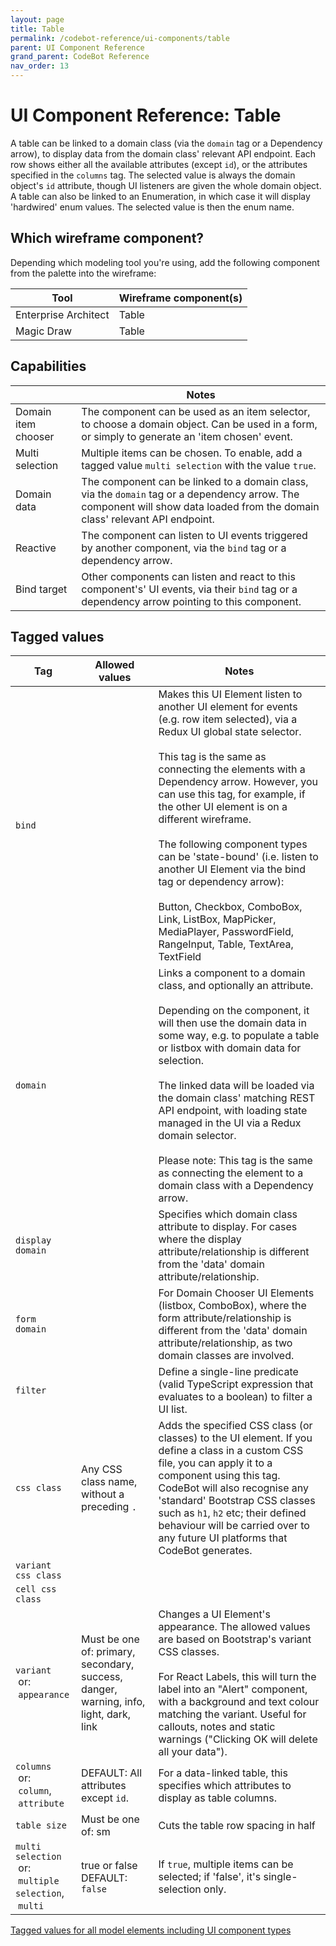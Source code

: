 ```yaml
---
layout: page
title: Table
permalink: /codebot-reference/ui-components/table
parent: UI Component Reference
grand_parent: CodeBot Reference
nav_order: 13
---
```


# UI Component Reference: Table

A table can be linked to a domain class (via the `domain` tag or a Dependency arrow), to display data from the domain class' relevant API endpoint. Each row shows either all the available attributes (except `id`), or the attributes specified in the `columns` tag. The selected value is always the domain object's `id` attribute, though UI listeners are given the whole domain object. A table can also be linked to an Enumeration, in which case it will display 'hardwired' enum values. The selected value is then the enum name.

## Which wireframe component?

Depending which modeling tool you're using, add the following component from the palette into the wireframe:

| Tool    |  Wireframe component(s) |
| ------- |  ---------------------- |
| Enterprise Architect | Table |
| Magic Draw | Table |


## Capabilities

|        |  Notes               |
| ------ |  ------------------- |
| Domain item chooser | The component can be used as an item selector, to choose a domain object. Can be used in a form, or simply to generate an 'item chosen' event. |
| Multi selection | Multiple items can be chosen. To enable, add a tagged value `multi selection` with the value `true`. |
| Domain data | The component can be linked to a domain class, via the `domain` tag or a dependency arrow. The component will show data loaded from the domain class' relevant API endpoint. |
| Reactive | The component can listen to UI events triggered by another component, via the `bind` tag or a dependency arrow. |
| Bind target | Other components can listen and react to this component's' UI events, via their `bind` tag or a dependency arrow pointing to this component. |


## Tagged values

| Tag      | Allowed values | Notes               |
| -------- | -------------- | ------------------- |
| `bind`  |  | Makes this UI Element listen to another UI element for events (e.g. row item selected), via a Redux UI global state selector.<br><br>This tag is the same as connecting the elements with a Dependency arrow. However, you can use this tag, for example, if the other UI element is on a different wireframe.<br><br>The following component types can be 'state-bound' (i.e. listen to another UI Element via the bind tag or dependency arrow): <br><br>Button, Checkbox, ComboBox, Link, ListBox, MapPicker, MediaPlayer, PasswordField, RangeInput, Table, TextArea, TextField |
| `domain`  |  | Links a component to a domain class, and optionally an attribute.<br><br>Depending on the component, it will then use the domain data in some way, e.g. to populate a table or listbox with domain data for selection.<br><br>The linked data will be loaded via the domain class' matching REST API endpoint, with loading state managed in the UI via a Redux domain selector.<br><br>Please note: This tag is the same as connecting the element to a domain class with a Dependency arrow. |
| `display domain`  |  | Specifies which domain class attribute to display.  For cases where the display attribute/relationship is different from the 'data' domain attribute/relationship. |
| `form domain`  |  | For Domain Chooser UI Elements (listbox, ComboBox), where the form attribute/relationship is different from the 'data' domain attribute/relationship, as two domain classes are involved. |
| `filter`  |  | Define a single-line predicate (valid TypeScript expression that evaluates to a boolean) to filter a UI list. |
| `css class`  | Any CSS class name, without a preceding `.` | Adds the specified CSS class (or classes) to the UI element. If you define a class in a custom CSS file, you can apply it to a component using this tag. CodeBot will also recognise any 'standard' Bootstrap CSS classes such as `h1`, `h2` etc; their defined behaviour will be carried over to any future UI platforms that CodeBot generates. |
| `variant css class`  |  |  |
| `cell css class`  |  |  |
| `variant`<br>&nbsp;or:<br>&nbsp;`appearance`  | Must be one of: primary, secondary, success, danger, warning, info, light, dark, link | Changes a UI Element's appearance. The allowed values are based on Bootstrap's variant CSS classes.<br><br>For React Labels, this will turn the label into an "Alert" component, with a background and text colour matching the variant. Useful for callouts, notes and static warnings ("Clicking OK will delete all your data"). |
| `columns`<br>&nbsp;or:<br>&nbsp;`column`, <br>&nbsp;`attribute`  |  DEFAULT: All attributes except `id`. | For a data-linked table, this specifies which attributes to display as table columns. |
| `table size`  | Must be one of: sm | Cuts the table row spacing in half |
| `multi selection`<br>&nbsp;or:<br>&nbsp;`multiple selection`, <br>&nbsp;`multi`  | true or false DEFAULT: `false` | If `true`, multiple items can be selected; if 'false', it's single-selection only. |

[Tagged values for all model elements including UI component types](../tagged-values)

